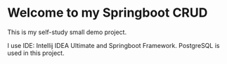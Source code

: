 # Welcome to my Springboot CRUD

This is my self-study small demo project.

I use IDE: Intellij IDEA Ultimate and Springboot Framework.
PostgreSQL is used in this project.
